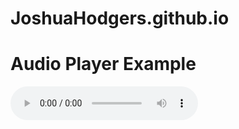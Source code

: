 # JoshuaHodgers.github.io
<!DOCTYPE html>
<html lang="en">
<head>
    <meta charset="UTF-8">
    <meta name="viewport" content="width=device-width, initial-scale=1.0">
    <title>GitHub Page with Audio</title>
</head>
<body>
    <h1>Audio Player Example</h1>
    <audio controls>
        <source src=""C:\Users\joshh\OneDrive - South East Technological University (Waterford Campus)\GROUPVO.wav">
        <source src=""C:\Users\joshh\OneDrive - South East Technological University (Waterford Campus)\Audio Production\SETU-STSA-20106010-Compressed">
        <source src=""C:\Users\joshh\OneDrive - South East Technological University (Waterford Campus)\Audio Production\VOScript Recording.band">
        <source src=""C:\Users\joshh\OneDrive - South East Technological University (Waterford Campus)\Audio Production\Assignment 3 - Mash up Project">
        Your browser does not support the audio element.
    </audio>
</body>
</html>

